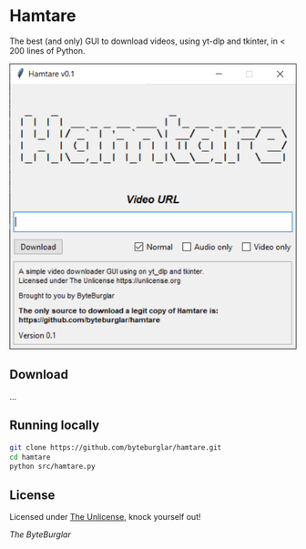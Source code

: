# Hamtare

The best (and only) GUI to download videos, using yt-dlp and tkinter, in < 200 lines of Python.

<p align="center">
  <img src="screenshot.png" alt="Hamtare screenshot on Windows" />
</p>

## Download

...

## Running locally

```bash
git clone https://github.com/byteburglar/hamtare.git
cd hamtare
python src/hamtare.py
```

## License

Licensed under [The Unlicense](https://unlicense.org/), knock yourself out!

<i>The ByteBurglar</i>
